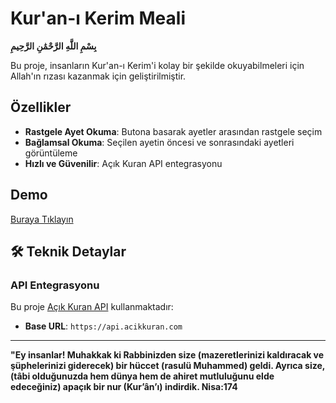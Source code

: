 # Kur'an-ı Kerim Meali

**بِسْمِ اللَّهِ الرَّحْمَٰنِ الرَّحِيمِ**

Bu proje, insanların Kur'an-ı Kerim'i kolay bir şekilde okuyabilmeleri için Allah'ın rızası kazanmak için geliştirilmiştir.

## Özellikler

- **Rastgele Ayet Okuma**: Butona basarak ayetler arasından rastgele seçim
- **Bağlamsal Okuma**: Seçilen ayetin öncesi ve sonrasındaki ayetleri görüntüleme
- **Hızlı ve Güvenilir**: Açık Kuran API entegrasyonu

## Demo

[Buraya Tıklayın](https://abdulkadrtr.github.io/Kur-anMeal/)

## 🛠 Teknik Detaylar

### API Entegrasyonu
Bu proje [Açık Kuran API](https://github.com/ziegfiroyt/acikkuran-api) kullanmaktadır:

- **Base URL**: `https://api.acikkuran.com`

---

**"Ey insanlar! Muhakkak ki Rabbinizden size (mazeretlerinizi kaldıracak ve şüphelerinizi giderecek) bir hüccet (rasulü Muhammed) geldi. Ayrıca size, (tâbi olduğunuzda hem dünya hem de ahiret mutluluğunu elde edeceğiniz) apaçık bir nur (Kur’ân’ı) indirdik. Nisa:174**
